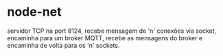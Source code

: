# node-net

servidor TCP na port 8124, recebe mensagem de 'n' conexões via socket, encaminha para um broker MQTT, recebe as mensagens do broker e encaminha de volta para os 'n' sockets.
